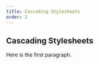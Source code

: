 ```yaml
---
title: Cascading Stylesheets
order: 2
---
```


## Cascading Stylesheets

Here is the first paragraph.
